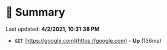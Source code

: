 # 📖 Summary
Last updated: **4/2/2021, 10:31:38 PM**

- `GET` [https://google.com](https://google.com) - **Up** (136ms)
